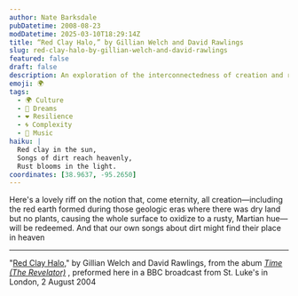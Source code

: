 ```yaml
---
author: Nate Barksdale
pubDatetime: 2008-08-23
modDatetime: 2025-03-10T18:29:14Z
title: “Red Clay Halo,” by Gillian Welch and David Rawlings
slug: red-clay-halo-by-gillian-welch-and-david-rawlings
featured: false
draft: false
description: An exploration of the interconnectedness of creation and redemption, tied together through the theme of dirt and music.
emoji: 🌍
tags:
  - 🌍 Culture
  - 🌄 Dreams
  - ❤️ Resilience
  - 🌀 Complexity
  - 🎵 Music
haiku: |
  Red clay in the sun,  
  Songs of dirt reach heavenly,  
  Rust blooms in the light.
coordinates: [38.9637, -95.2650]
---
```


Here's a lovely riff on the notion that, come eternity, all creation—including the red earth formed during those geologic eras where there was dry land but no plants, causing the whole surface to oxidize to a rusty, Martian hue—will be redeemed. And that our own songs about dirt might find their place in heaven

---

"[Red Clay Halo](http://www.youtube.com/watch?v=i7knB3VtAqY)," by Gillian Welch and David Rawlings, from the abum _[Time (The Revelator)](http://www.amazon.com/Time-Revelator-Gillian-Welch/dp/B00005N8CQ/ref=sr_1_1?ie=UTF8&s=music&qid=1219519354&sr=8-1)_ , preformed here in a BBC broadcast from St. Luke's in London, 2 August 2004
